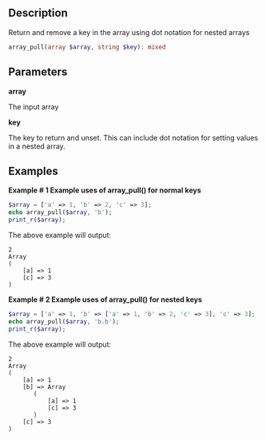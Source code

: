 ## Description

Return and remove a key in the array using dot notation for nested arrays

```php
array_pull(array $array, string $key): mixed
```

## Parameters

**array**

The input array

**key**

The key to return and unset. This can include dot notation for setting values in a nested array.


## Examples

**Example # 1 Example uses of array_pull() for normal keys**

```php
$array = ['a' => 1, 'b' => 2, 'c' => 3];
echo array_pull($array, 'b');
print_r($array);
```

The above example will output:

```
2
Array
(
    [a] => 1
    [c] => 3
)
```

**Example # 2 Example uses of array_pull() for nested keys**

```php
$array = ['a' => 1, 'b' => ['a' => 1, 'b' => 2, 'c' => 3], 'c' => 3];
echo array_pull($array, 'b.b');
print_r($array);
```

The above example will output:

```
2
Array
(
    [a] => 1
    [b] => Array
       (
           [a] => 1
           [c] => 3
       )
    [c] => 3
)
```